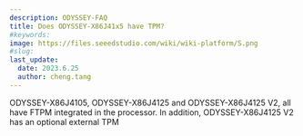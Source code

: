 ```yaml
---
description: ODYSSEY-FAQ
title: Does ODYSSEY-X86J41x5 have TPM?
#keywords:
image: https://files.seeedstudio.com/wiki/wiki-platform/S.png
#slug: 
last_update:
  date: 2023.6.25   
  author: cheng.tang
---
```


ODYSSEY-X86J4105, ODYSSEY-X86J4125 and ODYSSEY-X86J4125 V2, all have FTPM integrated in the processor. In addition, ODYSSEY-X86J4125 V2 has an optional external TPM
